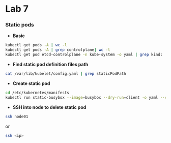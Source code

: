 # Lab 7

### Static pods

- **Basic**
```bash
kubectl get pods -A | wc -l
kubectl get pods -A | grep controlplane| wc -l
kubectl get pod etcd-controlplane -n kube-system -o yaml | grep kind:
```

- **Find static pod definition files path**
```bash
cat /var/lib/kubelet/config.yaml | grep staticPodPath
```

- **Create static pod**
```bash
cd /etc/kubernetes/manifests
kubectl run static-busybox --image=busybox --dry-run=client -o yaml --command -- sleep 1000 > static-busybox.yaml
```

- **SSH into node to delete static pod**
```bash
ssh node01
```
or
```bash
ssh <ip>
```
